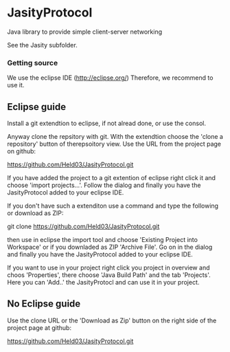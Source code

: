 JasityProtocol
==============

Java library to provide simple client-server networking

See the Jasity subfolder.

### Getting source

We use the eclipse IDE (http://eclipse.org/)
Therefore, we recommend to use it.

## Eclipse guide

Install a git extendtion to eclipse, if not alread done, or use the consol.

Anyway clone the repsitory with git. With the extendtion choose the 'clone a repository' button of therepsoitory view.
Use the URL from the project page on github:

  https://github.com/Held03/JasityProtocol.git

If you have added the project to a git extention of eclipse right click it and choose 'import projects...'.
Follow the dialog and finally you have the JasityProtocol added to your eclipse IDE.

If you don't have such a extenditon use a command and type the following or download as ZIP:

  git clone https://github.com/Held03/JasityProtocol.git
  
then use in eclipse the import tool and choose 'Existing Project into Workspace' or if you downladed as ZIP 'Archive File'.
Go on in the dialog and finally you have the JasityProtocol added to your eclipse IDE.

If you want to use in your project right click you project in overview and choos 'Properties', there choose 'Java Build Path'
and the tab 'Projects'. Here you can 'Add..' the JasityProtocl and can use it in your project.

## No Eclipse guide

Use the clone URL or the 'Download as Zip' button on the right side of the project page at github:

  https://github.com/Held03/JasityProtocol.git
